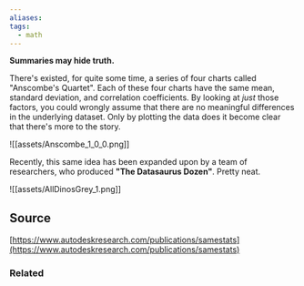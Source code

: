 ```yaml
---
aliases: 
tags:
  - math
---
```

**Summaries may hide truth.**

There's existed, for quite some time, a series of four charts called "Anscombe's Quartet". Each of these four charts have the same mean, standard deviation, and correlation coefficients. By looking at *just* those factors, you could wrongly assume that there are no meaningful differences in the underlying dataset. Only by plotting the data does it become clear that there's more to the story.

![[assets/Anscombe_1_0_0.png]]

Recently, this same idea has been expanded upon by a team of researchers, who produced **"The Datasaurus Dozen"**. Pretty neat.

![[assets/AllDinosGrey_1.png]]

## Source

[https://www.autodeskresearch.com/publications/samestats](https://www.autodeskresearch.com/publications/samestats)

### Related